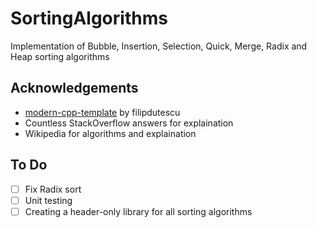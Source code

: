 # SortingAlgorithms
Implementation of Bubble, Insertion, Selection, Quick, Merge, Radix and Heap sorting algorithms 

## Acknowledgements
- [modern-cpp-template](https://github.com/filipdutescu/modern-cpp-template) by filipdutescu
- Countless StackOverflow answers for explaination
- Wikipedia for algorithms and explaination

## To Do
- [ ] Fix Radix sort 
- [ ] Unit testing
- [ ] Creating a header-only library for all sorting algorithms

